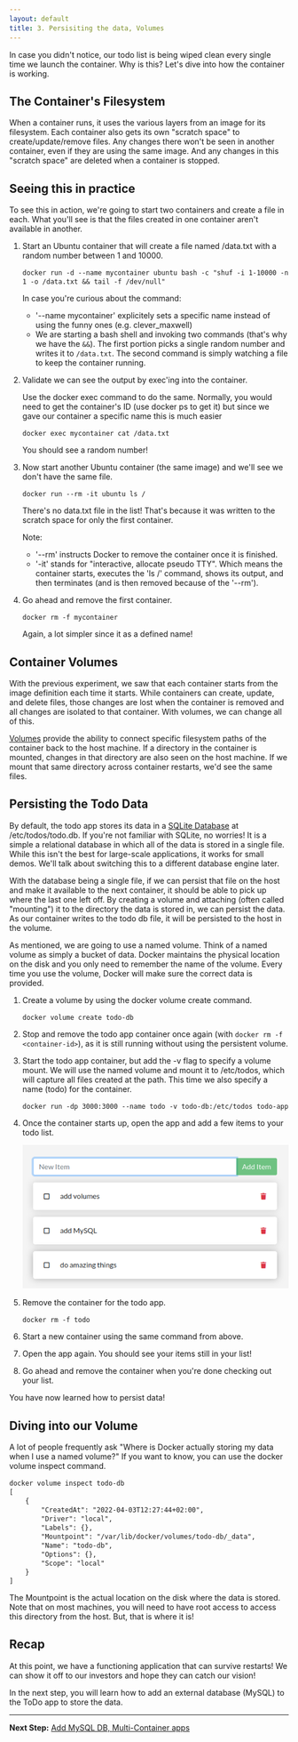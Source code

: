 ```yaml
---
layout: default
title: 3. Persisiting the data, Volumes
---
```


In case you didn't notice, our todo list is being wiped clean every single time we launch the container. Why is this? Let's dive into how the container is working.

## The Container's Filesystem

When a container runs, it uses the various layers from an image for its filesystem. Each container also gets its own "scratch space" to create/update/remove files. Any changes there won't be seen in another container, even if they are using the same image. And any changes in this "scratch space" are deleted when a container is stopped.

## Seeing this in practice

To see this in action, we're going to start two containers and create a file in each. What you'll see is that the files created in one container aren't available in another.

1. Start an Ubuntu container that will create a file named /data.txt with a random number between 1 and 10000.

    ```
    docker run -d --name mycontainer ubuntu bash -c "shuf -i 1-10000 -n 1 -o /data.txt && tail -f /dev/null"
    ```

    In case you're curious about the command:
    
    * '--name mycontainer' explicitely sets a specific name instead of using the funny ones (e.g. clever_maxwell)
    * We are starting a bash shell and invoking two commands (that's why we have the `&&`). The first portion picks a single random number and writes it to `/data.txt`. The second command is simply watching a file to keep the container running.

2. Validate we can see the output by exec'ing into the container. 

    Use the docker exec command to do the same. Normally, you would need to get the container's ID (use docker ps to get it) but since we gave our container a specific name this is much easier

    ```
    docker exec mycontainer cat /data.txt
    ```
    
    You should see a random number!

3. Now start another Ubuntu container (the same image) and we'll see we don't have the same file.

    ```
    docker run --rm -it ubuntu ls /
    ```

    There's no data.txt file in the list! That's because it was written to the scratch space for only the first container.

    Note: 
    * '--rm' instructs Docker to remove the container once it is finished. 
    * '-it' stands for "interactive, allocate pseudo TTY". Which means the container starts, executes the 'ls /' command, shows its output, and then terminates (and is then removed because of the '--rm').

4. Go ahead and remove the first container.

    ```
    docker rm -f mycontainer
    ```

    Again, a lot simpler since it as a defined name!


## Container Volumes

With the previous experiment, we saw that each container starts from the image definition each time it starts. While containers can create, update, and delete files, those changes are lost when the container is removed and all changes are isolated to that container. With volumes, we can change all of this.

[Volumes](https://docs.docker.com/storage/volumes/) provide the ability to connect specific filesystem paths of the container back to the host machine. If a directory in the container is mounted, changes in that directory are also seen on the host machine. If we mount that same directory across container restarts, we'd see the same files.

## Persisting the Todo Data

By default, the todo app stores its data in a [SQLite Database](https://www.sqlite.org/index.html) at /etc/todos/todo.db. If you're not familiar with SQLite, no worries! It is a simple a relational database in which all of the data is stored in a single file. While this isn't the best for large-scale applications, it works for small demos. We'll talk about switching this to a different database engine later.

With the database being a single file, if we can persist that file on the host and make it available to the next container, it should be able to pick up where the last one left off. By creating a volume and attaching (often called "mounting") it to the directory the data is stored in, we can persist the data. As our container writes to the todo db file, it will be persisted to the host in the volume.

As mentioned, we are going to use a named volume. Think of a named volume as simply a bucket of data. Docker maintains the physical location on the disk and you only need to remember the name of the volume. Every time you use the volume, Docker will make sure the correct data is provided.

1. Create a volume by using the docker volume create command.

    ```
    docker volume create todo-db
    ```

2. Stop and remove the todo app container once again (with `docker rm -f <container-id>`), as it is still running without using the persistent volume.

3. Start the todo app container, but add the -v flag to specify a volume mount. We will use the named volume and mount it to /etc/todos, which will capture all files created at the path. This time we also specify a name (todo) for the container.

    ```
    docker run -dp 3000:3000 --name todo -v todo-db:/etc/todos todo-app
    ```

4. Once the container starts up, open the app and add a few items to your todo list.

    ![Items added to todo list](images/todo-app2.png)

5. Remove the container for the todo app. 

    ```
    docker rm -f todo
    ```

6. Start a new container using the same command from above.

7. Open the app again. You should see your items still in your list!

8. Go ahead and remove the container when you're done checking out your list.

You have now learned how to persist data!

## Diving into our Volume

A lot of people frequently ask "Where is Docker actually storing my data when I use a named volume?" If you want to know, you can use the docker volume inspect command.

```
docker volume inspect todo-db
[
    {
        "CreatedAt": "2022-04-03T12:27:44+02:00",
        "Driver": "local",
        "Labels": {},
        "Mountpoint": "/var/lib/docker/volumes/todo-db/_data",
        "Name": "todo-db",
        "Options": {},
        "Scope": "local"
    }
]
```

The Mountpoint is the actual location on the disk where the data is stored. Note that on most machines, you will need to have root access to access this directory from the host. But, that is where it is!

## Recap

At this point, we have a functioning application that can survive restarts! We can show it off to our investors and hope they can catch our vision!

In the next step, you will learn how to add an external database (MySQL) to the ToDo app to store the data.

---

**Next Step:** [Add MySQL DB, Multi-Container apps](lab4.md) 
